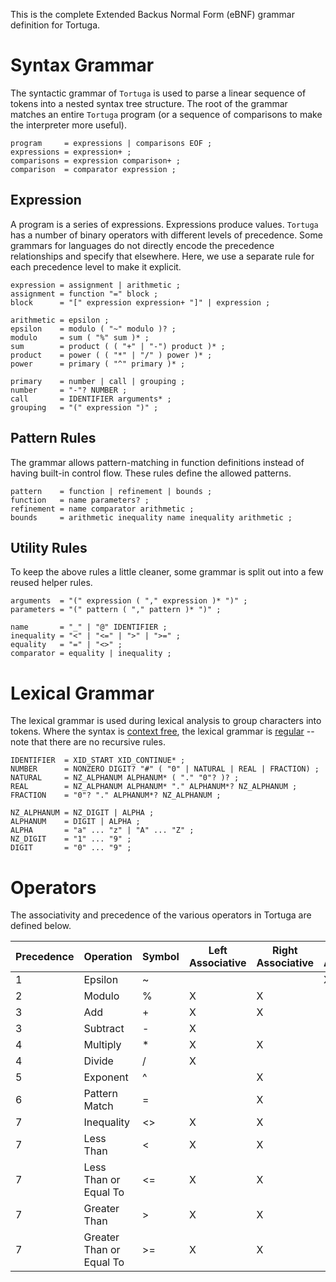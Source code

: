 This is the complete Extended Backus Normal Form (eBNF) grammar definition for Tortuga.

# Syntax Grammar
The syntactic grammar of `Tortuga` is used to parse a linear sequence of tokens into a nested syntax tree structure. The root of the grammar matches an entire `Tortuga` program (or a sequence of comparisons to make the interpreter more useful).

```ebnf
program     = expressions | comparisons EOF ;
expressions = expression+ ;
comparisons = expression comparison+ ;
comparison  = comparator expression ;
```

## Expression
A program is a series of expressions. Expressions produce values. `Tortuga` has a number of binary operators with different levels of precedence. Some grammars for languages do not directly encode the precedence relationships and specify that elsewhere. Here, we use a separate rule for each precedence level to make it explicit.

```ebnf
expression = assignment | arithmetic ;
assignment = function "=" block ;
block      = "[" expression expression+ "]" | expression ;

arithmetic = epsilon ;
epsilon    = modulo ( "~" modulo )? ;
modulo     = sum ( "%" sum )* ;
sum        = product ( ( "+" | "-") product )* ;
product    = power ( ( "*" | "/" ) power )* ;
power      = primary ( "^" primary )* ;

primary    = number | call | grouping ;
number     = "-"? NUMBER ;
call       = IDENTIFIER arguments* ;
grouping   = "(" expression ")" ;
```

## Pattern Rules
The grammar allows pattern-matching in function definitions instead of having built-in control flow. These rules define the allowed patterns.

```ebnf
pattern    = function | refinement | bounds ;
function   = name parameters? ;
refinement = name comparator arithmetic ;
bounds     = arithmetic inequality name inequality arithmetic ;
```

## Utility Rules
To keep the above rules a little cleaner, some grammar is split out into a few reused helper rules.

```ebnf
arguments  = "(" expression ( "," expression )* ")" ;
parameters = "(" pattern ( "," pattern )* ")" ;

name       = "_" | "@" IDENTIFIER ;
inequality = "<" | "<=" | ">" | ">=" ;
equality   = "=" | "<>" ;
comparator = equality | inequality ;
```

# Lexical Grammar
The lexical grammar is used during lexical analysis to group characters into tokens. Where the syntax is [context free](https://en.wikipedia.org/wiki/Context-free_grammar), the lexical grammar is [regular](https://en.wikipedia.org/wiki/Regular_grammar) -- note that there are no recursive rules.

```ebnf
IDENTIFIER  = XID_START XID_CONTINUE* ;
NUMBER      = NONZERO DIGIT? "#" ( "0" | NATURAL | REAL | FRACTION) ;
NATURAL     = NZ_ALPHANUM ALPHANUM* ( "." "0"? )? ;
REAL        = NZ_ALPHANUM ALPHANUM* "." ALPHANUM*? NZ_ALPHANUM ;
FRACTION    = "0"? "." ALPHANUM*? NZ_ALPHANUM ;

NZ_ALPHANUM = NZ_DIGIT | ALPHA ;                
ALPHANUM    = DIGIT | ALPHA ;
ALPHA       = "a" ... "z" | "A" ... "Z" ;
NZ_DIGIT    = "1" ... "9" ;
DIGIT       = "0" ... "9" ;
```

# Operators
The associativity and precedence of the various operators in Tortuga are defined below.

| Precedence | Operation                | Symbol | Left Associative | Right Associative | Non-Associative |
|:-----------|:-------------------------|--------|------------------|-------------------|-----------------|
| 1          | Epsilon                  | ~      |                  |                   | X               |
| 2          | Modulo                   | %      | X                | X                 |                 |
| 3          | Add                      | +      | X                | X                 |                 |
| 3          | Subtract                 | -      | X                |                   |                 |
| 4          | Multiply                 | *      | X                | X                 |                 |
| 4          | Divide                   | /      | X                |                   |                 |
| 5          | Exponent                 | ^      |                  | X                 |                 |
| 6          | Pattern Match            | =      |                  | X                 |                 |
| 7          | Inequality               | <>     | X                | X                 |                 |
| 7          | Less Than                | <      | X                | X                 |                 |
| 7          | Less Than or Equal To    | <=     | X                | X                 |                 |
| 7          | Greater Than             | >      | X                | X                 |                 |
| 7          | Greater Than or Equal To | >=     | X                | X                 |                 |